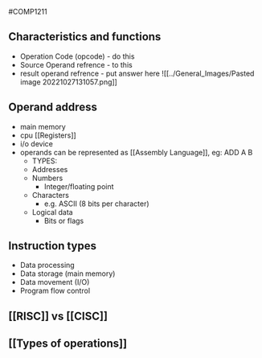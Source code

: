 #COMP1211 
## Characteristics and functions
- Operation Code (opcode) - do this
- Source Operand refrence - to this
- result operand refrence - put answer here
![[../General_Images/Pasted image 20221027131057.png]]

## Operand address
- main memory
- cpu [[Registers]]
- i/o device
- operands can be represented as [[Assembly Language]], eg: ADD A B
	- TYPES:
	- Addresses
	- Numbers
		- Integer/floating point
	- Characters
		- e.g. ASCII (8 bits per character)
	- Logical data
		- Bits or flags

## Instruction types
- Data processing
- Data storage (main memory)
- Data movement (I/O)
- Program flow control

## [[RISC]] vs [[CISC]]


## [[Types of operations]]

